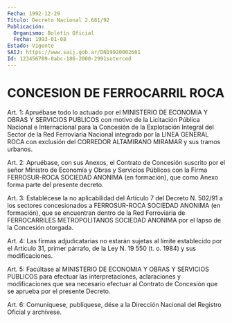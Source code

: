 ```yaml
---
Fecha: 1992-12-29
Título: Decreto Nacional 2.681/92
Publicación:
  Organismo: Boletín Oficial
  Fecha: 1993-01-08
Estado: Vigente
SAIJ: https://www.saij.gob.ar/DN19920002681
Id: 123456789-0abc-186-2000-2991soterced
---
```

# CONCESION DE FERROCARRIL ROCA

<a id="1"></a>
Art. 1: Apruébase todo lo actuado por el MINISTERIO DE ECONOMIA Y OBRAS  Y  SERVICIOS  PUBLICOS con motivo de la Licitación Pública Nacional  e Internacional  para  la  Concesión  de  la  Explotación Integral del  Sector  de  la Red Ferroviaria Nacional integrado por la  LINEA  GENERAL  ROCA  con  exclusión  del  CORREDOR  ALTAMIRANO MIRAMAR y sus tramos urbanos.

<a id="2"></a>
Art.  2:  Apruébase,  con sus Anexos, el Contrato de Concesión suscrito por el señor Ministro  de  Economía  y  Obras  y Servicios Públicos    con    la  Firma  FERROSUR-ROCA  SOCIEDAD  ANONIMA  (en formación),  que como  Anexo  forma  parte  del  presente  decreto.

<a id="3"></a>
Art.  3:  Establécese  la  no aplicabilidad del Artículo 7 del Decreto  N.  502/91 a los sectores  concesionados  a  FERROSUR-ROCA SOCIEDAD ANONIMA  (en  formación),  que  se encuentran dentro de la Red  Ferroviaria de FERROCARRILES METROPOLITANOS  SOCIEDAD  ANONIMA por el lapso de la Concesión otorgada.

<a id="4"></a>
Art. 4: Las firmas adjudicatarias no estarán sujetas al límite establecido  por  el  Artículo  31, primer párrafo, de la Ley N. 19 550 (t. o. 1984) y sus modificaciones.

<a id="5"></a>
Art. 5: Facúltase al MINISTERIO DE ECONOMIA Y OBRAS Y SERVICIOS PUBLICOS    para  efectuar  las  interpretaciones,  aclaraciones  y modificaciones  que sea necesario efectuar al Contrato de Concesión que se aprueba por el presente Decreto.

<a id="6"></a>
Art.  6: Comuníquese, publíquese, dése a la Dirección Nacional del Registro Oficial y archívese.